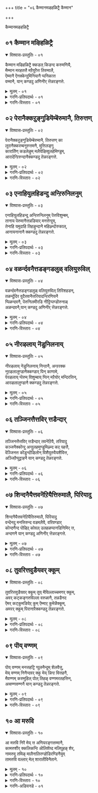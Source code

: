 +++
title = "०६ कैम्मानमऴहळिट्रै कैम्मान"

+++

कैम्मानमऴहळिट्रै 


## ०१ कैम्मान मऴिहळिट्रै

<details open><summary>विश्वास-प्रस्तुतिः - ०१</summary>

कैम्मान मऴिहळिट्रै क्कडल् किडन्द करुमणियै,  
मैम्मान मरहतत्तै मऱैयुरैत्त तिरुमालै,  
ऎम्मानै ऎनक्कॆन्ऱुमिनियानै प्पनिकात्त  
वम्मानै, यान् कण्डदु अणिनीर् त्तॆन्नरङ्गत्ते.
</details>

<details><summary>मूलम् - ०१</summary>

कैम्मान मऴिहळिट्रै क्कडल् किडन्द करुमणियै,  
मैम्मान मरहतत्तै मऱैयुरैत्त तिरुमालै,  
ऎम्मानै ऎनक्कॆन्ऱुमिनियानै प्पनिकात्त  
वम्मानै, यान् कण्डदु अणिनीर् त्तॆन्नरङ्गत्ते.
</details>

<details><summary>गरणि-प्रतिपदार्थः - ०१</summary>

कैमानम् = उद्दनाद कैय, मऴ = यौवनद, कळिट्रै = आनॆयन्नु \(सलगवन्नु\), सलहिदवनन्नू, कडल् किडन्द = पाल्गडलल्लि पवडिसिद, करुमणियै = नीलमणियन्थवनन्नू, मैमानम् = अच्च हसुरुबण्णद, मरहतत्तै = मरकत रत्नवन्थवनन्नू, मऱै उरैत्त = वेदगळन्नु विवरिसि हेळिद, तिरुमालै = लक्ष्मीपतियन्नू, ऎम्मानै = नम्म स्वामियन्नू, ऎनक्कू = ननगॆ, ऎन्ऱुम्= यावागलू, इनियानै = बहळ \(रुचिकर\) मधुरवादवनन्नू, पनिकात्त = मळॆयन्नु तडॆद, अम्मानै = स्वामियन्नू, यान् = नानु, कण्डदु = कण्डद्दु, अणि= सुन्दरवाद, नीर् = तीर्थदिन्द \(सुत्तुवरिद\), तॆन् अरङ्गत्ते = दिव्यवाद श्रीरङ्गदल्ले. 
</details>

<details><summary>गरणि-विस्तारः - ०१</summary>

उद्दनाद कैयुळ्ळ, यौवनद सलगवन्नु सलहैदवनन्नू, पाल्गडललल्लि पवडिसिद नीलमणियन्थावनन्नू, अच्च हसुरु बण्णद मरकतरत्नदन्थावनन्नू, वेदगळन्नु विवरिसि हेळिद श्रीपतियन्नू, नम्म स्वामियन्नू, ननगॆ ऎन्दॆन्दिगू बहळ मधुरवादवनन्नू, मळॆय तडॆद स्वामियन्नू नानु कण्डद्दु सुन्दरवाद तीर्थदिन्द सुत्तुवरिद दिव्यवाद श्रीरङ्गदल्ले.

सर्वेश्वरनु परमोपकारि, परमकरुणामूर्ति. अवनु पाल्गडलल्लि अनन्तशयननागि, निर्लिप्तनागि, पवडिसिद्दरू सह, देवाधिदेवतॆगळु अल्लिगॆ बन्दु तम्मतम्म दुःखसङ्कटगळन्नु हेळिकॊण्डाग अवुगळन्नॆल्ला सावधानदिन्द केळि. तिळिदु, अवक्कॆ तक्क परिहारवन्नु कॊडतक्कवनु. काडिनल्लि सरोवरदल्लि मॊसळॆय बायिगॆ सिक्किबिद्द यौवनद सलगवन्नु अदर सङ्कटदिन्द बिडिसलु, अल्लिगॆ धाविसि बन्दवनु. अत्याकर्षकवाद नीलमणियन्तॆयू, अच्चहसुराद मरकतरत्नदन्तॆयू देहकान्तियुळ्ळवनु. वेदगळन्नु ब्रह्मनिगॆ उपदेशिसिदवनु. अवुगळन्नु मत्तॆ मत्तॆ उद्धरिसिदवनु. अवुगळन्नु प्रतिपादिसिदवनु. सकलसम्पत्तिगू अधिदेवतॆयाद साक्षात् लक्ष्मीदेविगे पतियागिरुववनु. गोवर्धनगिरियन्ने ऎत्ति हिडिदु, अदरडियल्लि गोवुगळन्नू देवेन्द्रन बिरुसुमळॆयिन्द रक्षिसिदवनु. इन्थ दिव्यसुन्दरनाद, महाउदारियाद सर्वेश्वरनन्नु, मधुरवाद अर्चामूर्तियागि, दिव्यवाद तीर्थदिन्द सुत्तुवरिदिरुव श्रीरङ्गवॆम्ब पवित्रक्षेत्रदल्लिये कण्डुकॊण्डॆनु – ऎन्नुत्तारॆ आळ्वाररु. 

इदुवरॆगिन सङ्कटद कूगिगॆ परिहारवो इदु ऎन्नुवन्तिदॆ ई तिरुमॊऴि.
</details>


## ०२ पेरानैक्कऱुङ्गुडियॆम्बॆरुमानै, तिरुत्तण्

<details open><summary>विश्वास-प्रस्तुतिः - ०२</summary>

पेरानैक्कऱुङ्गुडियॆम्बॆरुमानै, तिरुत्तण् का  
लूरानैक्करम्बनूरुत्तमनै, मुत्तिलङ्गु  
कारार्तिण् कडलेऴुम् मलैयेऴिव्वुलहेमिण्डुम्,  
आरादॆन्ऱिरुन्दानैक्कण्डदु तॆन्नरङ्गत्ते.
</details>

<details><summary>मूलम् - ०२</summary>

पेरानैक्कऱुङ्गुडियॆम्बॆरुमानै, तिरुत्तण् का  
लूरानैक्करम्बनूरुत्तमनै, मुत्तिलङ्गु  
कारार्तिण् कडलेऴुम् मलैयेऴिव्वुलहेमिण्डुम्,  
आरादॆन्ऱिरुन्दानैक्कण्डदु तॆन्नरङ्गत्ते.
</details>

<details><summary>गरणि-प्रतिपदार्थः - ०२</summary>

पेरानै = तिरुप्पेर् नगरदल्लि नॆलसिरुवनन्नु, कऱुङ्गुडि ऎम्बॆरुमानै = तिरुक्करुङ्गुडियल्लिनॆलसिरुव स्वामियन्नु, तिरुत्तण् कालूरानै = हितवाद तिरुक्कालूरिनल्लि नॆलसिरुवनन्नु, करुम्बनूर् उत्तमनै = तिरुक्करुम्बनूरल्लि नॆलसिरुव उत्तमनन्नु, मुत्तु इलङ्गु = मुत्तुगळु हॊळॆयुव, कार् आर् = मळॆयिन्द तुम्बिरुव, तिण् = बलिष्ठवाद \(शक्तिपूर्णवाद\), कडल् एऴुम् = एळु सागरगळन्नू, मलैएऴ् = एळु पर्वतगळन्नू, इ उलहुएऴ् = ई एळु लोकगळन्नू, उण्डुम् = उण्डू सह, आरादु = सालदु, ऎन्ऱुइरुन्दानै = ऎन्दु इरुववनन्नु, कण्डदु = नानु कण्डद्दु, तॆन् अरङ्गत्ते = सुन्दरवाद श्रीरङ्गदल्लिये. 
</details>

<details><summary>गरणि-विस्तारः - ०२</summary>

तिरुप्पेर् नगरदल्लि नॆलसिरुवनन्नु, तिरुक्करुङ्गुडियल्लि नॆलसिरुव स्वामियन्नु, हितवाद तिरुक्कालूरिनल्लि नॆलसिरुवनन्नु, तिरुक्करुम्बनूरल्लि नॆलसिरुव उत्तमनन्नु, मुत्तुगळु हॊळॆयुव मळॆयिन्द तुम्बिरुव शक्तिपूर्णवाद एळु कडलुगळन्नू एळु पर्वतगळन्नू ई एळुलोकगळन्नु कबळिसियू सालदु ऎन्दु इरुववनन्नू नानु कण्डद्दु दिव्यवाद श्रीरङ्गदल्लिये. 

बेरॆबेरॆ पवित्रक्षेत्रगळल्लि बेरॆबेरॆ हॆसरिनिन्दलूकीर्तियिन्दलू बॆळगुव मधुरवाद अर्चास्वरूपनू, प्रळयकालदल्लि तानु सृष्टिसिद सप्तसागरगळन्नू सप्तकुलपर्वतगळन्नू, सप्तलोकगळन्नू कबळिसिदरू, तन्न दॊड्ड हॊट्टॆगॆसालदॆम्बुवनू ईग दिव्यवाद श्रीरङ्गवॆम्ब क्षेत्रदल्लिये कण्डुकॊण्डॆनॆन्दु आळ्वाररु हेळुत्तारॆ.
</details>


## ०३ एनाहियुलहिडन्दु अन्ऱिरुनिलनुम्

<details open><summary>विश्वास-प्रस्तुतिः - ०३</summary>

एनाहियुलहिडन्दु अन्ऱिरुनिलनुम् पॆरुविशुम्बम्,  
तानाय पॆरुमानैत्तन्नडियार् मनत्तॆन्ऱुम्,  
तेनाहि यमुदाहि तिहऴुन्दानै महिऴ्न्दॊरुकाल्,   
आनायनानानै क्कण्डदु तॆन्नरङ्गत्ते.
</details>

<details><summary>मूलम् - ०३</summary>

एनाहियुलहिडन्दु अन्ऱिरुनिलनुम् पॆरुविशुम्बम्,  
तानाय पॆरुमानैत्तन्नडियार् मनत्तॆन्ऱुम्,  
तेनाहि यमुदाहि तिहऴुन्दानै महिऴ्न्दॊरुकाल्,   
आनायनानानै क्कण्डदु तॆन्नरङ्गत्ते.
</details>

<details><summary>गरणि-प्रतिपदार्थः - ०३</summary>

एन् = वराहनागि, उलहु = भूमण्डलवन्नु, इडन्दु = पळगिसि\(उद्धरिसि\)दवनु, अन्ऱु = हिन्दॆ आ कालदल्लि, इरुनिलनुम् = विशालवादभूलोकवन्नू पॆरुविशुम्बुम् = विस्तारवाद स्वर्गादि लोकगळन्नू, तान् आय = ताने आद \(आक्रमिसिकॊण्ड\), पॆरुमानै = स्वामियू आदवनन्नु, तन् अडियार् = तन्न भक्तर, मनत्तु = मनदल्लि, ऎन्ऱुम् = ऎल्ल कालक्कू, तेन् आहि = जेनिनन्तॆयू, अमुदु आहि = अमृतदन्तॆयू \(बहळ मधुरवागि\), तिहऴुम् तानै = बॆळगुववनन्नु, महिऴ्न्दु = आनन्ददिन्द, ऒरु काल् = ऒन्दु सल, आन् आयन् अनानै = दनकरुगळन्नु कायुव गोवळनादवनन्नु, कण्डदु = कण्डद्दु, तॆन् अरङ्गत्ते = दिव्यवाद श्रीरङ्गदल्लिये. 
</details>

<details><summary>गरणि-विस्तारः - ०३</summary>

महावराहनागि भूमण्डलवन्नुपळगिसि उद्धरिसिदवनू, अन्दु, विशालवाद भूलोकवन्नू विस्तारवाद स्वर्गादि लोकगळन्नू ताने \(आक्रमिसिकॊण्ड\) आद स्वामियन्नू, तन्न भक्तर मनदल्लि ऎल्ल कालक्कू जेनिनन्तॆयू अमृतदन्तॆयू बॆळगुववनन्नू, ऒन्दु सल आनन्ददिन्द दनकरुगळन्नु कायुव गोवळनादवनन्नू कण्डद्दु दिव्यवाद श्रीरङ्गदल्लिये. 

हिन्दॆ, ऒन्दु कालदल्लि, हिरण्याक्षनॆम्ब दुष्टराक्षसनु भूमियन्नु ऎत्तिकॊण्डु समुद्रदल्लि अडगिकॊण्डाग, भगवन्तनु महावराहनागि अवतरिसि, आ राक्षसनन्नु कॊन्दु, भूमियन्नु तन्न कोरॆ हल्लुगळिन्द हिडिदु ऎत्ति \(उद्धरिसि\) अदर स्थानदल्लि नॆलॆगॊळिसिदनु. हीगॆ स्वामियु परम उपकारि. 

भगवन्तनु इन्नॊम्मॆ वामन वटुवागि बलिचक्रवर्तियिन्द मूरडि नॆलवन्नु दानवागि स्वीकरिसिद कूडले त्रिविक्रमनागि बॆळॆदु, भूलोकवन्नू स्वर्गादि मेलण ऎल्ला लोकगळन्नू आक्रमिसिकॊण्डनु. हीगॆ, स्वामियु अद्भुतकारि.

मत्तॆ आ स्वामिये दनकरुगळन्नु आनन्ददिन्द कायुव गोवळकृष्णनागि अवतरिसिदनु. आ अवतारकालदल्लि स्वामियु नडॆसिद विस्मयाद्भुत विद्यमानगळु असदळवागिवॆ. 

भक्तर अन्तरङ्गदल्लि अवनु नॆलसि, अवरिगॆ बहळ इनिदागियू, अमृतप्रायनागियू इद्दानॆ. 

आ स्वामिये ईग श्रीरङ्गदल्लि दिव्यवाद मधुर अर्चामूर्तियागि विराजिसुत्तिद्दानॆ. नानु अवनन्नुआ क्षेत्रदल्लि कण्डु हर्षिसुत्तेनॆ’ ऎन्नुत्तारॆ आळ्वाररु.
</details>


## ०४ वळर्न्दवनैत्तडङ्गडलुळ् वलियुरुविल्

<details open><summary>विश्वास-प्रस्तुतिः - ०४</summary>

वळर्न्दवनैत्तडङ्गडलुळ् वलियुरुविल् तिरिशहडन्,  
तळर्न्दुदिर वुदैत्तवनैत्तरियादन्ऱिरणियनै  
प्पिळन्दवनै, पॆरुनिलमीरडि नीट्टिप्पण्डॊरुनाळ्  
अळन्दवनै,यान् कण्डदु अणिनीर् त्तॆन्नरङ्गत्ते.
</details>

<details><summary>मूलम् - ०४</summary>

वळर्न्दवनैत्तडङ्गडलुळ् वलियुरुविल् तिरिशहडन्,  
तळर्न्दुदिर वुदैत्तवनैत्तरियादन्ऱिरणियनै  
प्पिळन्दवनै, पॆरुनिलमीरडि नीट्टिप्पण्डॊरुनाळ्  
अळन्दवनै,यान् कण्डदु अणिनीर् त्तॆन्नरङ्गत्ते.
</details>

<details><summary>गरणि-प्रतिपदार्थः - ०४</summary>

तडकडलुळ् = विस्तारवाद कडलल्लि, वळर्न्दवनै = पवडिसियोग निद्दॆयल्लिद्दवनन्नू, वलि = बलिष्ठवाद, उरुविल् = रूपदिन्द, तिरि = उरुळिकॊण्डु बन्द, शहडन् = शकटवु \(शकटासुरनु\), तळर्न्दु = कट्टुसडलि \(पुडिपुडियागि\), उदिर = मुरिदुबीळुवन्तॆ, उदैत्तवनै = ऒदॆदवनन्नू, तरियादु = सहिसिकॊण्डिरलारद, अन्ऱु = अन्दु, इरणियनै= हिरण्यकशिपुवन्नु, पिळन्दवनै = सीळिहाकिदवनन्नू, पॆरुनिलम्= विस्तारवाद भूलोकवन्नु, ईर् अडि नीट्टि = ऎरडु पादगळन्नु विस्तरिसि, पण्डु ऒरुनाळ् = हिन्दॆ ऒन्दु कालदल्लि, अळन्दवनै = अळॆदुकॊण्डवनन्नु, यान् = नानु, कण्डदु = कण्डद्दु, अणिनीर् = दिव्यतीर्थगळ, तॆन् अरङ्गत्ते = सुन्दरवाद श्रीरङ्गदल्ले. 
</details>

<details><summary>गरणि-विस्तारः - ०४</summary>

विस्तारवाद कडलल्लि पवडिसि योगनिद्दॆयल्लिद्दवनन्नू, बलिष्ठवाद रूपदिन्द उरुळिकॊण्डु बन्द शकटवु कट्टु सडलि मुरिदु बीळुवन्तॆ ऒदॆदवनन्नू, अन्दु सहिसिकॊण्डु इरलारद हिरण्यकशिपुवन्नुसीळिहाकिदवनन्नू, हिन्दॆ ऒन्दु कालदल्लि तन्न ऎरडु पादगळन्नु विस्तरिसि विस्तारवाद भूलोकवन्नु अळॆदुकॊण्डवनन्नू नानु कण्डद्दु दिव्यवाद तीर्थगळसुन्दरवाद श्रीरङ्गदल्ले. 

महाप्रळयवाद बळिक, भगवन्तनु विस्तारवाद कडलल्लि सण्ण आलदॆलॆय मेलॆ पुट्ट शिशुवागि मलगि बहुदीर्घकाल योगनिद्दॆयल्लिद्दनु. 

भगवन्तनु श्रीकृष्णनागि अवतरिसि, नन्दगोकुलदल्लि ऎळॆय मगुवागि बॆळॆयुत्तिरुवाग, कंसनिन्द प्रेरितनाद शकटासुरनु बण्डिय रूपदल्लि उरुळिकॊण्डु ऒन्दु मगुविन मेलॆ हरिदु कॊन्दु बिडबेकॆन्दु नुग्गि बन्दाग, श्रीकृष्णनु तन्न पुट्ट कालिनिन्दले शकटवन्नु ऒदॆदु अदन्नु पुडिपुडि माडिदनु. 

इन्नॊन्दु सल, श्रीहरिय सर्वव्यापकत्ववन्नू सर्वेश्वरत्ववन्नू सहिसलारद हिरण्यकशिपुवन्नु भगवन्तनु नरहरिय रूपनागि अवतरिसि अवनन्नु सीळिहाकिदनु.

मत्तॊन्दु सल भगवन्तनु त्रिविक्रमनागि बॆळॆदु, तन्न ऎरडु पादगळन्नु विस्तरिसि, ऒन्दे ऒन्दु हॆज्जॆयन्निट्टु, विस्तारवाद भूलोकवन्नॆल्ला अळॆदुबिट्टनु.

इन्थ अद्भुतकारियाद भगवन्तनन्नु “नानु मधुरवाद अर्चामूर्तियागि, दिव्यतीर्थगळिन्द सुत्तुवरिदिरुव सुन्दरवाद श्रीरङ्गक्षेत्रदल्लिये कण्डुकॊण्डॆ” ऎन्नुत्तारॆ आळ्वाररु.
</details>


## ०५ नीरऴलाय् नॆडुनिलनाय्

<details open><summary>विश्वास-प्रस्तुतिः - ०५</summary>

नीरऴलाय् नॆडुनिलनाय् निन्ऱानै, अन्ऱरक्क  
नूरऴलालुण्डानैक्कण्डार् पिन् काणामे,  
पेरऴलाय् प्पॆरुम् विशुम्बाय् प्पिन् मऱैयोर् मन्दिरत्तिन्,  
आरऴलालुण्डानै क्कण्डदु तॆन्नरङ्गत्ते.
</details>

<details><summary>मूलम् - ०५</summary>

नीरऴलाय् नॆडुनिलनाय् निन्ऱानै, अन्ऱरक्क  
नूरऴलालुण्डानैक्कण्डार् पिन् काणामे,  
पेरऴलाय् प्पॆरुम् विशुम्बाय् प्पिन् मऱैयोर् मन्दिरत्तिन्,  
आरऴलालुण्डानै क्कण्डदु तॆन्नरङ्गत्ते.
</details>

<details><summary>गरणि-प्रतिपदार्थः - ०५</summary>

नीर् = नीरु, अऴल् = बॆङ्कि, आय् = आगि, नॆडु = विशालवाद, निलन् आय् = भूमि आगि, निन्ऱानै = इरुववनन्नू, अन्ऱु = अन्दु, अरक्कन् लूर् = राक्षसन ऊरन्नु, अऴलाल् = अग्नियिन्द, उण्डानै = उण्डवनन्नु, कण्डार् = \(हिन्दॆ\) कण्डवरु, पिन् काणोमे = मुन्दॆ काणलारॆवल्ल, पेर् अऴल् आय् = बलुदॊड्ड अग्निआगि, पॆरुविशुम्बु आय् = परमपदवागि, पिन् = अल्लदॆ, मऱैयोर् = वेदपण्डितर, मन्दिरत्तिन् = मन्त्रगळ, आर् = तुम्बिद, अऴलाल् = अग्नियिन्द, उण्डानै = उण्डवनन्नु, कण्डदु = कण्डद्दु, तॆन् अरङ्गत्ते = दिव्यवाद श्रीरङ्गदल्लिये. 
</details>

<details><summary>गरणि-विस्तारः - ०५</summary>

नीरागि, बॆङ्कियागि, विशालवाद नॆलवागि इरुववनन्नू, अन्दु राक्षसन ऊरन्नु अग्नियिन्द उण्डवनन्नू, हिन्दॆ कण्डद्दन्नु मुन्दॆ काणलारॆवल्ल, बलुदॊड्ड अग्नियागि, परमपदवागि, अल्लदॆ, वेदपण्डितर मन्त्रगळ तुम्बु बॆङ्कियिन्द उण्डवन्नू कण्डद्दु दिव्यवाद श्रीरङ्गदल्ले. 

भगवन्तनु नीरु, बॆङ्कि, नॆल, बॆळकु, आकाशगळाद पञ्चभूतस्वरूपनु. अवने प्रळयकालद बडबाग्निस्वरूपनु. अवने परमपदवॆन्दु करॆयल्पडुव बलु विस्तारवाद परमाकाशस्वरूपनु. वेदपण्डितराद ब्राह्मणरु नडॆसुव यज्ञयागादिगळल्लि मन्त्रपूरितवागि अवरु अर्पिसुव हविस्सन्नु स्वीकरिसुवन्नू उण्णुववनू अवने. 

हिन्दॆ ऒन्दु कालदल्लि अवने श्रीरामनागि अवतरिसि, सुभद्रवाद कोटॆकॊत्तलगळिन्दलू कूडि अतिसुन्दरवाद पट्टणवॆनिसिकॊण्डिद्द लङ्कॆयन्नु प्रवेशिसि, राक्षसराजनू महापराक्रमियू आद रावणासुरनन्नू अवन अनुयायिगळन्नू, इडिय राक्षसकुलवन्ने नाशपडिसि अदन्नु सुट्टु भस्ममाडिबिट्टनु. अदु उच्छ्रायस्थितियल्लिद्दाग अदन्नु कण्डवरु ऎष्टु हिरिहिग्गिद्दरो, अदक्किन्तलू हॆच्चागि, अदु नाशवादाग, दुःखपट्टवरल्लवे? 

अन्थ महापराक्रमियाद, सर्वव्यापियाद, सर्वभूतनिवासियाद सर्वेश्वरनु ईग मधुरवाद अर्चामूर्तियागि नॆलसिरुवुदु दिव्यवाद श्रीरङ्गदल्लिये, ’अवनन्नु कण्डु नानु हर्षिसुत्तेनॆ’ ऎन्नुत्तारॆ आळ्वाररु.
</details>


## ०६ तञ्जिनत्तैत्तविर् त्तडैन्दार्

<details open><summary>विश्वास-प्रस्तुतिः - ०६</summary>

तञ्जिनत्तैत्तविर् त्तडैन्दार् तवनॆऱियै, तरियादु  
कञ्जनैक्कॊन्ऱु अन्ऱुलहमुण्डुमिऴ्न्द कऱ् पहत्तै,  
वॆञ्जिनत्त कॊडुन्दॊऴिलोन् विशैयुरुवैयशैवित्त,  
अञ्जिऱैप्पुट्टाहनै यान् कण्डदु तॆन्नरङ्गत्ते.
</details>

<details><summary>मूलम् - ०६</summary>

तञ्जिनत्तैत्तविर् त्तडैन्दार् तवनॆऱियै, तरियादु  
कञ्जनैक्कॊन्ऱु अन्ऱुलहमुण्डुमिऴ्न्द कऱ् पहत्तै,  
वॆञ्जिनत्त कॊडुन्दॊऴिलोन् विशैयुरुवैयशैवित्त,  
अञ्जिऱैप्पुट्टाहनै यान् कण्डदु तॆन्नरङ्गत्ते.
</details>

<details><summary>गरणि-प्रतिपदार्थः - ०६</summary>

तम् चिनत्तै = तम्म कोप\(द्वेष\)वन्नु, तविर् त्तु = \(तप्पिसि\)बिट्टु, अडैन्दार् = आश्रयिसिदवर, तवम् नॆऱियै = तपोमार्गवन्नु \(उपाय मार्गवन्नु\), तरियादु = भरिसलारदॆ, कञ्जनै = कंसनन्नु, कॊन्ऱु= कॊन्दु, अन्ऱु = अन्दु, उलहम् उण्डु उमिऴ्न्द = लोकगळन्नु उण्डु उगुळिद, कऱ् प हत्तै = कल्पतरुवन्नु, वॆ शिनत्तु = उग्रकोपद, कॊडु तॊऴिलोन् = क्रूरकार्यदवन, विशै उरुवै = यन्त्ररूपवन्नु, अशैवित्त = अलुगिसि हाकिद, अम् शिऱै = सुन्दरवाद रॆक्कॆगळुळ्ळ, पुळ् पाहनै = पक्षिवाहननन्नु, यान् = नानु, कण्डदु = कण्डद्दु, तॆन् अरङ्गत्ते = सुन्दरवाद श्रीरङ्गदल्लिये. 
</details>

<details><summary>गरणि-विस्तारः - ०६</summary>

तम्म द्वेषवन्नु मरॆसि आश्रयिसिदवर उपायमार्गवन्नु भरिसलारदॆ कंसनन्नु कॊन्दु, अन्दु लोकगळन्नु उण्डु उगुळिद कल्पतरुवन्नु, उग्रकोपद क्रूरकार्यदवन यन्त्ररूपवन्नु अलुगिसि हाकिद सुन्दरवाद रॆक्कॆगळुळ्ळ पक्षिवाहनन्नु नानु कण्डद्दु दिव्यवाद श्रीरङ्गक्षेत्रदल्ले. 

तन्न तङ्गियाद देवकियन्नु वसुदेवनिगॆ कॊट्टु बहळ उत्साहदिन्द मदुवॆ माडिकॊट्ट कंसनु, तन्न मृत्युवे आगि अवळल्लि जनिसुवनॆम्ब अशरीरवाणियन्नु केळिद कूडले, आ नवदम्पतिगळल्लि बद्धवैरवन्नु साधिसलु मॊदलु माडिदनु. अवरन्नु सॆरॆयल्लिट्टनु. अवरिगॆ आद मक्कळन्नु हॊलॆमनॆयल्ले ऒन्दॊन्दागि कॊन्दनु. अवळ ऎण्टनॆय शिशुवे अवन मृत्युवाद श्रीकृष्ण. हुट्टिद कूडले अवनु कंसन कैगॆ बीळदन्तॆ तप्पिसिकॊण्डु, बेरॆ कडॆयल्लि बॆळॆयुत्त बन्दनु. ई विषयवन्नु कंसनिगॆ तिळिसि, अवन कॊलॆगॆ सिक्कदॆ, अदृश्यवादद्दु ऒन्दु हॆण्णु मगु. कंसनिगॆ बन्तु पेचु. तन्न शत्रुवन्नु कण्डुहिडियुवुदु हेगॆ? कॊल्लुवुदु हेगॆ? आद्दरिन्द हुट्टिद ऎळॆय मक्कळन्नॆल्ला कॊल्लॆन्दु पूतनियन्नू शकटासुरनन्नू कंसनु कळुहिसिदनु. श्रीकृष्णनन्नु कॊल्ललु बन्द अवरे कृष्णनिन्द सत्तरु. अल्लिन्द मुन्दक्कॆ कंसनु माडिद यत्नगळॆल्लवू विफलगॊण्डवु. कडॆगॆ, तन्न द्वेषवन्नु मरॆसिकॊण्डु, मधुरॆयल्लि नडॆयुव धनुर्यागक्कॆ बरलु कृष्णनन्नुआह्वानिसिदनु. मधुरॆयल्लि दारियुद्धक्कू कादिद्द ऎडरुगळन्नु ऒन्दॊन्दागि निवारिसिकॊण्डु होगि, दुष्टनाद कंसनन्ने कॊन्दु हाकिदनु. सर्वङ्गनू सर्वशक्तनू अल्लवे स्वामि\! 

प्रळय कालदल्लि ब्रह्माण्डवन्ने कबळिसि, अदन्नु बीजरूपदल्लि तन्न हॊट्टॆयल्लि अडगिसिट्टु रक्षिसिदनु. मत्तॆ सृष्टिय समय ऒदगिद कूडले अदन्नु मत्तॆ हॊरहाकिदनु. 

अदरडि निन्तु, अदन्नाश्रयिसि, बेडिद्दन्नु कॊडुवुदु कल्पवृक्ष. भगवन्तनू हागॆये. अवन भक्तन इष्टार्थगळॆल्लवन्नू पूरैसि, परमपदवन्नू कॊडुव कृपासागरने. 

बाणासुरन तपस्सिगॆ मॆच्चि, अवन कावलुगारनागि, अवनन्नु रक्षिसलु बद्धनागिद्द रुद्रनु, उग्रकोपियागि, ऎल्लवन्नू लयगॊळिसुव क्रूरकार्यदवनु. तन्न भूतगणगळॊडनॆ कूडि अवनु जयिसलसाध्यनादवनु. श्रीकृष्णनु बाणाशुरन मेलॆ ऎरगि, अवन साविर तोळुगळन्नु तुण्डरिसुत्तिद्दाग, अजेयनॆनिसिद रुद्रने असहायकनागि, तन्न भक्तनन्नु उळिसॆन्दु बेडिकॊण्डनु. 

श्रीमन्नारायणनु गरुडनन्नु वाहनवन्नागि उळ्ळवनाद्दरिन्द अवनु ’पक्षिवाहन’. 

हीगॆ परमोपकारियाद भगवन्तनन्नु ’नानु श्रीरङ्गदल्लिये कण्डुकॊण्डॆ’ ऎन्नुत्तारॆ आळ्वाररु.
</details>


## ०७ शिन्दनैयैत्तवनॆऱियैत्तिरुमालै, पिरियादु

<details open><summary>विश्वास-प्रस्तुतिः - ०७</summary>

शिन्दनैयैत्तवनॆऱियैत्तिरुमालै, पिरियादु  
वन्दॆनदु मनत्तिरुन्द वडमलैयै, वरिवण्डार्  
कॊन्दणैन्द पॊऴिऱ् कोवल् उलहळप्पानडिनिमिर् त्त,  
अन्दणनै यान् कण्डदु अणिनीर् त्तॆन्नरङ्गत्ते.
</details>

<details><summary>मूलम् - ०७</summary>

शिन्दनैयैत्तवनॆऱियैत्तिरुमालै, पिरियादु  
वन्दॆनदु मनत्तिरुन्द वडमलैयै, वरिवण्डार्  
कॊन्दणैन्द पॊऴिऱ् कोवल् उलहळप्पानडिनिमिर् त्त,  
अन्दणनै यान् कण्डदु अणिनीर् त्तॆन्नरङ्गत्ते.
</details>

<details><summary>गरणि-प्रतिपदार्थः - ०७</summary>

शिन्दैयै = \(नन्न\) चिन्तनॆगॆ वस्तुवादवनन्नु, तवम् नॆऱियै = पडॆयलु सुलभवाद मार्गवागिरुवनन्नु, तिरुमालै = लक्ष्मीपतियन्नु, वन्दु = बन्दु, पिरियादु = अगलदन्तॆ, ऎनदु मनत्तु = नन्न मनदल्लि, इरुन्द = नॆलसिरुव, वडमलैयै = श्रीवेङ्कटनाथनन्नु, वरिवण्डु = सुन्दरवाद दुम्बिगळु, अणैन्द = समृद्धियागि उळ्ळ, पॊऴिल् = तोपुगळिन्द कूडिरुव, कोवल् = तिरुक्कोवलूरिनल्लि, उलहु अळप्पान् = लोकगळन्नु अळॆदुकॊळ्ळुवुदक्कागि, अडिनिमिर् त्त = पादगळन्नु बाचिद, अन्दणनै = परमदयाळुवन्नु, यान = नानु, कण्डदु = कण्डद्दु, अणि नीर् = दिव्यतीर्थगळुळ्ल, तॆन् अरङ्गत्ते = सुन्दरवाद श्रीरङ्गदल्ले. 
</details>

<details><summary>गरणि-विस्तारः - ०७</summary>

चिन्तनॆगॆ वस्तुवादवनन्नु, पडॆयलु सुलभवाद मार्गवागिरुववनन्नु, लक्ष्मीपतियन्नु, बन्दु नन्न मनदल्लिअगलदन्तॆ नॆलसिरुव तिरुवॆङ्कटाचलपतियन्नु, सुन्दरवाद दुम्बिगळु तुम्बिकॊण्डिरुव हूगॊञ्चलुगळु समृद्धियागि उळ्ळ तोपुगळिन्द कूडिरुव तिरुक्कोवलूरिनल्लि लोकगळन्नु अळॆदुकॊळ्ळुवुदक्कागि पादगळन्नु चाचिद परमदयाळुवन्नु नानु कण्डद्दु दिव्यतीर्थगळुळ्ळ सुन्दरवाद श्रीरङ्गदल्ले. 

चेतननु पडॆयबेकाद वस्तुवॆन्दरॆ, ऎन्दॆन्दिगू अळिविल्लद शाश्वतवाद वस्तुवाद भगवन्त. अवनन्नु ऎडॆबिडदॆ चिन्तिसुत्ता अवन अनुग्रहक्कॆ पात्रनागबहुदु. भक्तिपूर्वकवाद सेवॆय मूलक भगवन्तनन्नु ऒलिसिकॊळ्ळबहुदु. इदन्नु बहळ सुलभवाद मार्गवॆन्नुत्तारॆ. 

भगवन्तनु सकलसौभाग्यगळिगॆ अधिदेवतॆयाद, दयामूर्तिये आद श्रीदेविगॆ पति. भक्तन अन्तरङ्गदल्लि नॆलसि, अवनन्नु अगलदन्तॆ इद्दुकॊण्डिरुत्तानॆ. 

सुन्दरवाद हूगॊञ्चलुगळन्नु हॊत्तमरगळिन्द तुम्बिरुव तोपुगळिन्द सुत्तुवरिदिरुव तिरुक्कोवलूरिनल्लि परमदयाळुवाद त्रिविक्रमनागि पूजॆगॊळ्ळुत्तिद्दानॆ.

आ कृपाळुवे मधुरवाद अर्चामूर्तियागि ईग श्रीरङ्गदल्लि नॆलसिद्दानॆ.”दिव्यतीर्थगळुळ्ळ श्रीरङ्गदल्लि नानु अवनन्नुकण्डुकॊण्डॆ’ ऎन्नुत्तारॆ आळ्वाररु.
</details>


## ०८ तुवरित्तवुडैयवर् क्कूम्

<details open><summary>विश्वास-प्रस्तुतिः - ०८</summary>

तुवरित्तवुडैयवर् क्कूम् तूय् मैयिल्लाच्चमणर् क्कूम्,  
अवर् कट्कङ्गरुविल्ला वरुळानै, तन्नडैनद   
ऎमर् कट्कुमडियेऱ् कुम् ऎम्माऱ् कुमॆन्नैक्कूम्,  
अमरर् क्कूम् पिरानारैक्कण्डदु तॆन्नरङ्गत्ते.
</details>

<details><summary>मूलम् - ०८</summary>

तुवरित्तवुडैयवर् क्कूम् तूय् मैयिल्लाच्चमणर् क्कूम्,  
अवर् कट्कङ्गरुविल्ला वरुळानै, तन्नडैनद   
ऎमर् कट्कुमडियेऱ् कुम् ऎम्माऱ् कुमॆन्नैक्कूम्,  
अमरर् क्कूम् पिरानारैक्कण्डदु तॆन्नरङ्गत्ते.
</details>

<details><summary>गरणि-प्रतिपदार्थः - ०८</summary>

तुवरित्त = काविबण्णद, उडैयवर् क्कूम् = बट्टॆयन्नु धरिसिरुववरिगू, तूय् मै इल्ला = परिशुद्धतॆ इल्लद, शमणर् क्कुम् = जैनरिगू, अवर् कट् कु = अवरुगळ विषयदल्लि, अरुळ् इल्ला = कृपॆयिल्लदवनाद अरुळानै = कृपाळुवन्नु, तन् अडैन्द = तन्नन्नु आश्रयिसिद, ऎमर् कट्कुम्= नम्मवरिगू, अडियेऱ् कुम् = पादसेवकनिगू, ऎम्माऱ् कुम् = नम्म तन्दॆगू, ऎम् अनैक्कूम् = नम्म तायिगू, अमरर् क्कूम् = अमररिगू, पिरानारै = स्वामियन्नु, कण्डदु = कण्डद्दु, तॆन् अरङ्गत्ते = सुन्दरवाद श्रीरङ्गदल्ले. 
</details>

<details><summary>गरणि-विस्तारः - ०८</summary>

काविबट्टॆयन्नुट्टवरिगू, परिशुद्धतॆ इल्लद जैनरिगू अवरुगळ विषयदल्लि कृपॆयिल्लद कृपाळुवन्नु, तन्नन्नु आश्रयिसिद नम्मवरिगू, पादसेवकनाद ननगू, नम्म तन्दॆगू तायिगू, अवररिगू स्वामियादवनन्नु कण्डद्दु सुन्दरवाद श्रीरङ्गदल्ले. 

बौद्धरन्नु ’कावियुट्टवरु’ – काषायवस्त्रधारिगळु – ऎन्नलागिदॆ. बौद्दबिक्षुगळु हळदि बण्णद बट्टॆयन्नु धरिसुवरु. जैनरन्नु “तूय् मै’ \(पारिशुद्ध्य, सत्यतॆ, बिडुगडॆ, ऒळितु\) इल्लदवरु ऎन्नलागिदॆ. इवरिब्बरू वेदगळल्लि नम्बिकॆ इल्लदवरु. नास्तिकरू वेदगळन्नु नम्बि अन्तॆये नडॆयुववरु वैदिकरु. अवरन्नु आस्तिकरु ऎन्नुत्तारॆ. 

आळ्वाररु हेळुवुदरल्लि, आगिन कालद बौद्धजैन मतगळिगू वैदिक मतक्कू इद्द भिन्नतॆ, वैषम्यगळु सूचितवागिदॆ. भगवन्तनु तन्नन्नु यारु आश्रयिसुवरो अवरल्लि कनिकरगॊळ्ळुवनॆन्दू, कृपॆदोरुवनॆन्दु, आश्रयिसदवरन्नु कैबिडुवनॆन्दू इल्लि हेळलागिदॆ. आदरॆ, गीतॆयल्लि हेळिरुवन्तॆ यारु याव रीतियल्लि आराधिसिदरू, अवरु तन्नन्नु सेरुवनॆन्दु भगवन्तन आश्वासनॆयिदॆयल्ल. “बौद्ध जैनर विषयदल्लि भगवन्तनिगॆ कनिकरविल्ल” ऎन्नुत्ताळे आळ्वाररु. 

भगवन्तनु नित्यसूरिगळिगॆ हेगो हागॆये तमगू तम्म वंशदवरिगू भगवन्तनु पक्षपातविल्लदवनु दिट. ई विषयवन्नु हेळुव आळ्वाररिगॆ बौद्ध जैनर विषयदल्लि एकॆ कनिकरविल्लवो काणॆ.
</details>


## ०९ पॊय् वण्णम्

<details open><summary>विश्वास-प्रस्तुतिः - ०९</summary>

पॊय् वण्णम् मनत्तहट्रि प्पुलनैन्दुम् शॆलवैत्तु,  
मॆय् वण्णम् निनैन्दवर् क्कु मॆय् न्निन्ऱ वित्तहनै,  
मैवण्णम् करुमुहिल् पोल् तिहऴ् वण्णमरतहत्तिन्,  
अव्वण्णवण्णनै यान् कण्डदु तॆन्नरङ्गत्ते.
</details>

<details><summary>मूलम् - ०९</summary>

पॊय् वण्णम् मनत्तहट्रि प्पुलनैन्दुम् शॆलवैत्तु,  
मॆय् वण्णम् निनैन्दवर् क्कु मॆय् न्निन्ऱ वित्तहनै,  
मैवण्णम् करुमुहिल् पोल् तिहऴ् वण्णमरतहत्तिन्,  
अव्वण्णवण्णनै यान् कण्डदु तॆन्नरङ्गत्ते.
</details>

<details><summary>गरणि-प्रतिपदार्थः - ०९</summary>

पॊय् वण्णम् = सत्यवल्लद्दन्नु, मनत्तु = मनस्सिनिन्द, अहट्रि = ओडिसि, पुलन् ऐन्दुम् = पञ्चेन्द्रियगळन्नु, शॆलवैत्तु = व्ययगॊळिसि, मॆय् वण्णम् = सत्यवादद्दन्नु, निनैन्दवर्क्कु = चिन्तिसुववरिगॆ, मॆय् निन्ऱ = सत्यवागिरुव, वित्तहनै = विस्मयकारियन्नु, मैवण्णम् = काडिगॆय बण्ण, करुमुहिल् पोल् = कार्मुगिलिन हागॆ, तिहऴ् = हॊळॆयुव, वण्णम् = बण्ण, मरतहत्तिन् = मरकतरत्नद, अव्वण्ण = आ बण्णद, वण्णनै = बण्णदवनन्नु, यान् कण्डदु = नानु कण्डद्दु, तॆन् अरङ्गत्ते = सुन्दरवाद श्रीरङ्गदल्ले. 
</details>

<details><summary>गरणि-विस्तारः - ०९</summary>

सत्यवल्लद्दन्नु मनस्सिनिन्द दूरमाडि, पञ्चेन्द्रियगळन्नु व्ययगॊळिसि, सत्यवादद्दन्नु चिन्तिसुववरिगॆ सत्यवागिरुव विस्मयकारियन्नु, काडिगॆय बण्ण कार्मुगिलिन हॊळॆयुव बण्ण, मरकत रत्नद बण्ण – ई बण्णगळवनन्नु नानु कण्डद्दु सुन्दरवाद श्रीरङ्गदल्ले. 

इहलोकद जीवनवू, इल्लिय सुखसन्तोषगळू शाश्वत ऎम्ब तिळिवळिकॆ सत्यवादद्दल्ल. देहशाश्वतवल्ल. ई लोकद बाळ्वॆयू शाश्वतवल्ल. ऎल्लवू नाशवागतक्कवु. अशाश्वतवाद ई बाळ्वॆगॆ अण्टिकॊळ्ळबारदु. सत्यवल्लद्दन्नु, हीगॆ क्रमवरितु योचिसि, मनस्सिनिन्द दूरमाडबेकु. 

सत्यवल्लद्दर कडॆगॆ नम्मन्नु सॆळॆयुवुदु नम्म इन्द्रियगळु. अदरल्लि नम्म आसक्तियन्नुकॆरळिसि, जनन-मरणद सुळियल्लि नम्मन्नु सिक्कुहाकुवुदू इन्द्रियगळे. आद्दरिन्द, पञ्चेन्द्रियगळन्नु, अवुगळ दारियल्लि होगगॊडदन्तॆ, बिगिहिडिदु, अडसिट्टुकॊळ्ळबेकु. 

हीगॆ, इहजीवनद अस्थिरतॆयन्नु तिळिदु, अदक्कॆ बन्धिसिडुव इन्द्रियगळन्नु अडगिसि, मनस्सन्नु शुद्धगॊळिसुवुदरिन्द, सत्यस्वरूपनाद भगवन्तनन्नु कुरितु दृढवागि चिन्तिसुवन्तागुत्तदॆ. भगवन्तनू कुरितु दृढवागि चिन्तिसुवन्तागुत्तदॆ. भगवन्तनू सह अवनल्लि कृपॆमाडि तन्न निजस्वरूपदल्लिये मैदोरुत्तानॆ. 

भगवन्तन बण्णवेनॆन्दु नेरवागि ऒन्दे मातिनल्लि हेळलु साध्यविल्ल. होलिकॆयिन्द अवन बण्णवन्नु ऊहिसितिळियलु साध्य. आळ्वाररु हेळुत्तारॆ. भगवन्तनु काडिगॆय बण्णदवनु. अवनु मरकतरत्नदन्तॆ इद्दानॆ. कार्मुगिलिन हागॆ अवन हॊळपु आकर्षकवादद्दु, अवन परमविस्मयकारि. इन्थ स्वामियन्नु नानु श्रीरङ्गदल्ले कण्डॆ ऎन्नुत्तारॆ आळ्वाररु.
</details>


## १० आ मरुवि

<details open><summary>विश्वास-प्रस्तुतिः - १०</summary>

आ मरुवि निरै मेय् त्त अणियरङ्गत्तम्मानै,  
कामरुशीर् क्कलिकन्ऱि ऒलिशॆय्द मलिपुहऴ् शेर्,  
नामरुवु तमिऴ् मालैनालिरण्डोडिरण्डिनैयुम्  
तामरुवि वल्लार् मेल् शारातीविनैताने.
</details>

<details><summary>मूलम् - १०</summary>

आ मरुवि निरै मेय् त्त अणियरङ्गत्तम्मानै,  
कामरुशीर् क्कलिकन्ऱि ऒलिशॆय्द मलिपुहऴ् शेर्,  
नामरुवु तमिऴ् मालैनालिरण्डोडिरण्डिनैयुम्  
तामरुवि वल्लार् मेल् शारातीविनैताने.
</details>

<details><summary>गरणि-प्रतिपदार्थः - १०</summary>

मरुवि = आसक्तियिन्द, आ निरै मेय् त्त = हसुगळ मन्दॆगळन्नु मेयिसिद, अणि अरङ्गत्तु = सुन्दरवाद श्रीरङ्गद, अम्मानै = स्वामियन्नु कुरितु, कामरु शीर् = आशॆपडतक्क सद्गुणसम्पत्तन्नुळ्ळ, कलिकन् = कलिध्वंसियु, ऒलिशॆय्द = हाडिद, मलि पुहळ् शेर्= तुम्बिद कीर्तियिन्द कूडिद, ना = नालगॆगॆ, मरुवु इष्टवागिरुव, तमिऴ् मालै= तमिळिन पाशुरमालॆयाद, नाल् इरण्डोडु = नाल्कॆरडरॊडनॆ, इरण्डैनैयुम् = ऎरडन्नू, ताम् मरुवि वल्लार् मेल् = स्वतः आशॆयिन्द कलितवरन्नु, तीविनै ताने शारा = कडुपापगळे तगलुवुदिल्ल. 
</details>

<details><summary>गरणि-विस्तारः - १०</summary>

आसक्तियिन्द हसुगळ मन्दॆगळन्नु मेयिसिद सुन्दरवाद श्रीरङ्गद स्वामियन्नु कुरितु, \(इतररु\) आशॆपडतक्क सद्गुणसम्पत्तन्नुळ्ळ कलिध्वंसियु हाडिद तुम्बिद कीर्ति \(हॊगळिकॆ\)यिन्द कूडिद नालगॆगॆ इष्टवागिरुव तमिळिन पाशुरमालॆयाद ई हत्तन्नू स्वतः आशॆपट्टु कलितवरन्नु कडुपातकगळू तगलुवुदिल्ल. 

सर्वेश्वरनु श्रीकृष्णनागि अवतरिसि, नन्दगोकुलदल्लि बॆळॆयुत्ता, इतर गोवळ बालकरन्तॆ तानू बहळ आसक्तियिन्द दनकरुगळन्नु मेयिसलु अवुगळ हिन्दॆ काडिनल्लि अलॆदाडुत्ता विस्मयकारकवाद प्रसङ्गगळनेकवन्नु नडॆसिदनु. अद्भुतकारियागि मॆरॆदनु. आ स्वामिये, ईग, श्रीरङ्गक्षेत्रदल्लि मधुरवाद अर्चामूर्तियागि नॆलसिद्दानॆ. अवन सम्मुखदल्लि निन्तु, कलिध्वंसि ऎम्ब बिरुदिन तिरुमङ्गै आळ्वाररु अवन दिव्यवाद कल्याणगुणगळन्नू आश्चर्यकारकवाद कॆलसगळन्नू नॆनॆनॆनॆदु हॊगळि हाडिद्दारॆ. आळ्वाररू सह सद्गुणसम्पन्नरे. अवर सद्गुणगळॆल्लवू इतररु अनुकरिसतक्कवु. भगवन्तनन्नु कुरितु अवरु हाडिरुव तमिळिन पाशुरगळन्तु नालगॆगॆ बहळ रुचिकरवादवु. आशॆयिन्द, इष्टपट्टु, मेलिन्द मेलॆ हाडुवन्थवु. अवुगळन्नु यारु, इतरर बलवन्तक्कॆ ऒळगागदन्तॆ, कलितु हाडि, हर्षिसुत्तारो अवरु परिशुद्धरागि भगवन्तनिगॆ परमप्रियरागुत्तारॆ. अवरिगॆ याव बगॆय पापगळू, अवॆष्टु क्रूरवागिद्दरू सह, तट्टुवुदिल्ल, ऎन्नुत्तारॆ आळ्वाररु. हीगिदॆ ई तिरुमॊऴिगॆ फलश्रुति. 


</details>

<details><summary>गरणि-अडियनडे - ०१</summary>

कैम्मानम्, पेरानै, एनाहि, वळर्न्दवनै, नीर्, तम्, शिन्दनै, तुवरित्त, पॊय्, आमरुवि, \(पण्डै\). 
</details>

